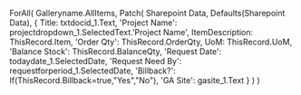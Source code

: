 ForAll(
    Galleryname.AllItems,
    Patch(
        Sharepoint Data,
        Defaults(Sharepoint Data),
        {
            Title: txtdocid_1.Text,
            'Project Name': projectdropdown_1.SelectedText.'Project Name',
            ItemDescription: ThisRecord.Item,
            'Order Qty': ThisRecord.OrderQty,
            UoM: ThisRecord.UoM,
            'Balance Stock': ThisRecord.BalanceQty,
            'Request Date': todaydate_1.SelectedDate,
            'Request Need By': requestforperiod_1.SelectedDate,
            'Billback?': If(ThisRecord.Billback=true,"Yes","No"),
            'GA Site': gasite_1.Text
        }
    )
)

